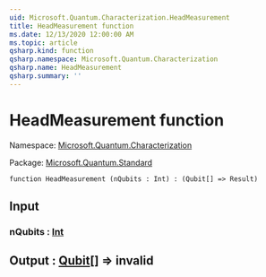 ```yaml
---
uid: Microsoft.Quantum.Characterization.HeadMeasurement
title: HeadMeasurement function
ms.date: 12/13/2020 12:00:00 AM
ms.topic: article
qsharp.kind: function
qsharp.namespace: Microsoft.Quantum.Characterization
qsharp.name: HeadMeasurement
qsharp.summary: ''
---
```


# HeadMeasurement function

Namespace: [Microsoft.Quantum.Characterization](xref:Microsoft.Quantum.Characterization)

Package: [Microsoft.Quantum.Standard](https://nuget.org/packages/Microsoft.Quantum.Standard)




```qsharp
function HeadMeasurement (nQubits : Int) : (Qubit[] => Result)
```


## Input

### nQubits : [Int](xref:microsoft.quantum.lang-ref.int)





## Output : [Qubit](xref:microsoft.quantum.lang-ref.qubit)[] => __invalid<Result>__ 


